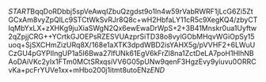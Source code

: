 $START$BqqDoRDbbj5spVeAwqIZbuQzgdst9o1ln4w59rVabRWRF1jLcG6Zi5ZtGCxAm8vyZpQlLc9STCtWkSvRJr8Q8c+wH2HbfaLY11cR5c9XegKQ4/zbyCTIqMbYxLX+zXHKg9juXiaSWgN2Qx6ewEwaDrWpS+2+3B41Mnskr0ua1Uyftw2qZpjjCRG++YCrtkGJOEPsRZESVUAzprSiTD38o8vylGObMHqvWGiOpSy15uoq+SjSXCHmZizURq8X/168e1aXTK3dpdWBD2isYAHX5g/pVVHF2+6LWuUCzGU4pGYPIlngUP1a5I6Bwa27lfUNk61EgV6kFrZl8na1ZctDeLA7poH1HlhNBAoDAiVKc2yIx1FTm0MCtSRxqsiVV6G05pUNw9qenF3HgzEvy9yiuvu0ORRCvKa+pcFrYUVe1xx+mHbo200j1itmt8utoENz$END$